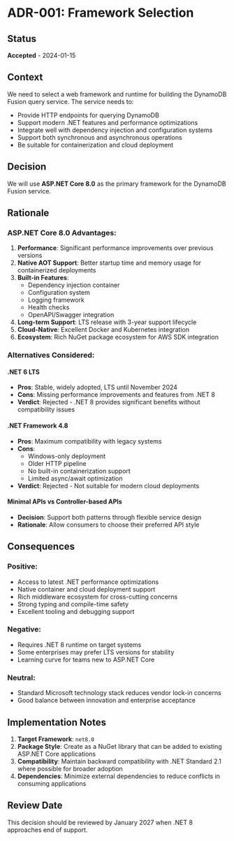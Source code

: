 # ADR-001: Framework Selection

## Status
**Accepted** - 2024-01-15

## Context

We need to select a web framework and runtime for building the DynamoDB Fusion query service. The service needs to:

- Provide HTTP endpoints for querying DynamoDB
- Support modern .NET features and performance optimizations
- Integrate well with dependency injection and configuration systems
- Support both synchronous and asynchronous operations
- Be suitable for containerization and cloud deployment

## Decision

We will use **ASP.NET Core 8.0** as the primary framework for the DynamoDB Fusion service.

## Rationale

### ASP.NET Core 8.0 Advantages:
1. **Performance**: Significant performance improvements over previous versions
2. **Native AOT Support**: Better startup time and memory usage for containerized deployments
3. **Built-in Features**: 
   - Dependency injection container
   - Configuration system
   - Logging framework
   - Health checks
   - OpenAPI/Swagger integration
4. **Long-term Support**: LTS release with 3-year support lifecycle
5. **Cloud-Native**: Excellent Docker and Kubernetes integration
6. **Ecosystem**: Rich NuGet package ecosystem for AWS SDK integration

### Alternatives Considered:

#### .NET 6 LTS
- **Pros**: Stable, widely adopted, LTS until November 2024
- **Cons**: Missing performance improvements and features from .NET 8
- **Verdict**: Rejected - .NET 8 provides significant benefits without compatibility issues

#### .NET Framework 4.8
- **Pros**: Maximum compatibility with legacy systems
- **Cons**: 
  - Windows-only deployment
  - Older HTTP pipeline
  - No built-in containerization support
  - Limited async/await optimization
- **Verdict**: Rejected - Not suitable for modern cloud deployments

#### Minimal APIs vs Controller-based APIs
- **Decision**: Support both patterns through flexible service design
- **Rationale**: Allow consumers to choose their preferred API style

## Consequences

### Positive:
- Access to latest .NET performance optimizations
- Native container and cloud deployment support
- Rich middleware ecosystem for cross-cutting concerns
- Strong typing and compile-time safety
- Excellent tooling and debugging support

### Negative:
- Requires .NET 8 runtime on target systems
- Some enterprises may prefer LTS versions for stability
- Learning curve for teams new to ASP.NET Core

### Neutral:
- Standard Microsoft technology stack reduces vendor lock-in concerns
- Good balance between innovation and enterprise acceptance

## Implementation Notes

1. **Target Framework**: `net8.0`
2. **Package Style**: Create as a NuGet library that can be added to existing ASP.NET Core applications
3. **Compatibility**: Maintain backward compatibility with .NET Standard 2.1 where possible for broader adoption
4. **Dependencies**: Minimize external dependencies to reduce conflicts in consuming applications

## Review Date
This decision should be reviewed by January 2027 when .NET 8 approaches end of support. 